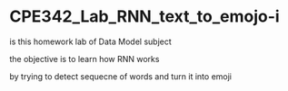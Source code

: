 # CPE342_Lab_RNN_text_to_emojo-i
is this homework lab of Data Model subject 

the objective is to learn how RNN works 

by trying to detect sequecne of words and turn it into emoji
